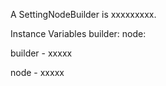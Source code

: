 A SettingNodeBuilder is xxxxxxxxx.Instance Variables	builder:		<Object>	node:		<Object>builder	- xxxxxnode	- xxxxx